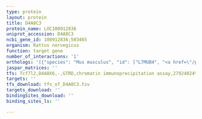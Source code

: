 ```yaml
---
type: protein
layout: protein
title: D4A8C3
protein_name: LOC100912836
uniprot_accession: D4A8C3
ncbi_gene_id: 100912836;503465
organism: Rattus norvegicus
function: target gene
number_of_interactions: '1'
orthologs: '[{"species": "Mus musculus", "id": ["L7MUB4", "<a href=\"/protein/a2aha7\">A2AHA7</a>", "A2AWL1", "<a href=\"/protein/a2awl3\">A2AWL3</a>"]}]'
jaspar_matrices: ''
tfs: Tcf7l2,D4A8X6,-,GTRD,chromatin immunoprecipitation assay,27924024%5Buid%5D,No
targets: ''
tfs_download: tfs_of_D4A8C3.tsv
targets_download: ''
bindingSites_download: ''
binding_sites_ls: ''

---
```

